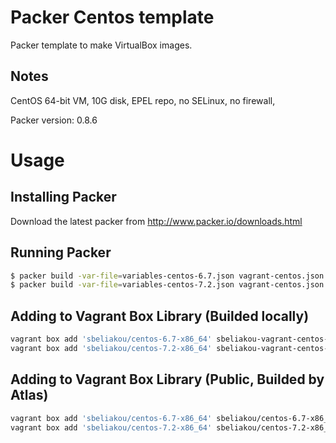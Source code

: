Packer Centos template
==============

Packer template to make VirtualBox images.

Notes
-----
CentOS 64-bit VM, 10G disk, EPEL repo, no SELinux, no firewall,

Packer version: 0.8.6

Usage
=====

Installing Packer
-----------------

Download the latest packer from http://www.packer.io/downloads.html


Running Packer
--------------

```bash
$ packer build -var-file=variables-centos-6.7.json vagrant-centos.json
$ packer build -var-file=variables-centos-7.2.json vagrant-centos.json 
```


Adding to Vagrant Box Library (Builded locally)
-----------------------------

```bash
vagrant box add 'sbeliakou/centos-6.7-x86_64' sbeliakou-vagrant-centos-6.7-x86_64.box
vagrant box add 'sbeliakou/centos-7.2-x86_64' sbeliakou-vagrant-centos-7.2-x86_64.box
```

Adding to Vagrant Box Library (Public, Builded by Atlas)
-----------------------------

```bash
vagrant box add 'sbeliakou/centos-6.7-x86_64' sbeliakou/centos-6.7-x86_64
vagrant box add 'sbeliakou/centos-7.2-x86_64' sbeliakou/centos-7.2-x86_64
```